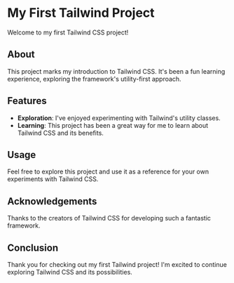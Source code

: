 # My First Tailwind Project

Welcome to my first Tailwind CSS project!

## About

This project marks my introduction to Tailwind CSS. It's been a fun learning experience, exploring the framework's utility-first approach.

## Features

- **Exploration**: I've enjoyed experimenting with Tailwind's utility classes.
- **Learning**: This project has been a great way for me to learn about Tailwind CSS and its benefits.

## Usage

Feel free to explore this project and use it as a reference for your own experiments with Tailwind CSS.

## Acknowledgements

Thanks to the creators of Tailwind CSS for developing such a fantastic framework.

## Conclusion

Thank you for checking out my first Tailwind project! I'm excited to continue exploring Tailwind CSS and its possibilities.
